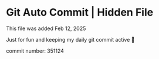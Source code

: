 # Git Auto Commit | Hidden File

This file was added Feb 12, 2025

Just for fun and keeping my daily git commit active 🤪

commit number: 351124
